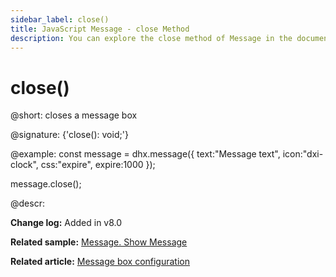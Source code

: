 ```yaml
---
sidebar_label: close()
title: JavaScript Message - close Method 
description: You can explore the close method of Message in the documentation of the DHTMLX JavaScript UI library. Browse developer guides and API reference, try out code examples and live demos, and download a free 30-day evaluation version of DHTMLX Suite 7.
---
```


# close()

@short: closes a message box

@signature: {'close(): void;'}

@example:
const message = dhx.message({
    text:"Message text", 
    icon:"dxi-clock", 
    css:"expire", 
    expire:1000
});

message.close();

@descr:

**Change log:** Added in v8.0

**Related sample:** [Message. Show Message](https://snippet.dhtmlx.com/rsxdlicg)

**Related article:** [Message box configuration](message/configuration.md#message-box)